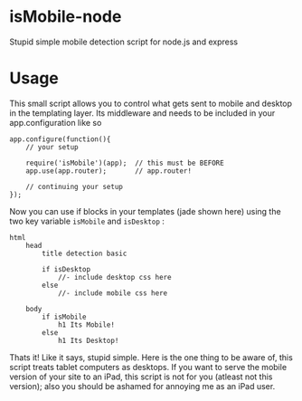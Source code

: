 isMobile-node
=============

Stupid simple mobile detection script for node.js and express

Usage
=============

This small script allows you to control what gets sent to mobile and desktop in the templating layer. Its middleware and needs to be included in your app.configuration like so

    app.configure(function(){
    	// your setup

    	require('isMobile')(app);  // this must be BEFORE
    	app.use(app.router);       // app.router!

    	// continuing your setup
    });

Now you can use if blocks in your templates (jade shown here) using the two key variable `isMobile` and `isDesktop` :

    html
        head
            title detection basic

            if isDesktop
                //- include desktop css here
            else
                //- include mobile css here

        body
            if isMobile
                h1 Its Mobile!
            else
                h1 Its Desktop!

Thats it! Like it says, stupid simple. Here is the one thing to be aware of, this script treats tablet computers as desktops. If you want to serve the mobile version of your site to an iPad, this script is not for you (atleast not this version); also you should be ashamed for annoying me as an iPad user.

